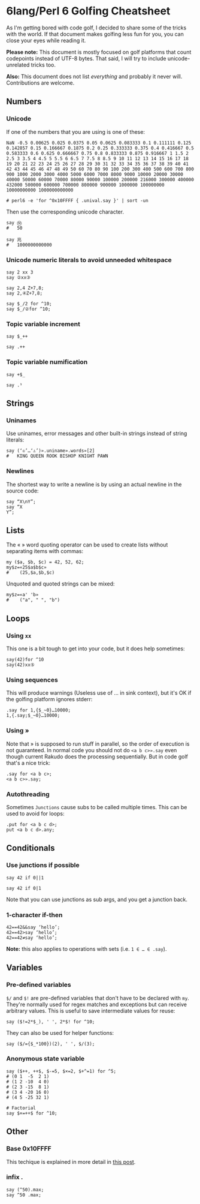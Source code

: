 # 6lang/Perl 6 Golfing Cheatsheet

As I'm getting bored with code golf, I decided to share some of the
tricks with the world. If that document makes golfing less fun for
you, you can close your eyes while reading it.

**Please note:** This document is mostly focused on golf platforms that
count codepoints instead of UTF-8 bytes. That said, I will try to
include unicode-unrelated tricks too.

**Also:** This document does not list *everything* and probably it
  never will. Contributions are welcome.

## Numbers

### Unicode
If one of the numbers that you are using is one of these:
```
NaN -0.5 0.00625 0.025 0.0375 0.05 0.0625 0.083333 0.1 0.111111 0.125
0.142857 0.15 0.166667 0.1875 0.2 0.25 0.333333 0.375 0.4 0.416667 0.5
0.583333 0.6 0.625 0.666667 0.75 0.8 0.833333 0.875 0.916667 1 1.5 2
2.5 3 3.5 4 4.5 5 5.5 6 6.5 7 7.5 8 8.5 9 10 11 12 13 14 15 16 17 18
19 20 21 22 23 24 25 26 27 28 29 30 31 32 33 34 35 36 37 38 39 40 41
42 43 44 45 46 47 48 49 50 60 70 80 90 100 200 300 400 500 600 700 800
900 1000 2000 3000 4000 5000 6000 7000 8000 9000 10000 20000 30000
40000 50000 60000 70000 80000 90000 100000 200000 216000 300000 400000
432000 500000 600000 700000 800000 900000 1000000 100000000
10000000000 1000000000000

# perl6 -e 'for ^0x10FFFF { .unival.say }' | sort -un
```

Then use the corresponding unicode character.
```perl6
say ㊿
#   50

say 兆
#   1000000000000
```


### Unicode numeric literals to avoid unneeded whitespace
```perl6
say 2 xx 3
say ②xx③

say 2,4 Z+7,8;
say 2,④Z+7,8;

say $_/2 for ^10;
say $_/②for ^10;
```


### Topic variable increment
```perl6
say $_++
```
```perl6
say .++
```


### Topic variable numification
```perl6
say +$_
```
```perl6
say .¹
```


## Strings

### Uninames

Use uninames, error messages and other built-in strings instead of
string literals:
```perl6
say (‘♔’…‘♙’)».uniname».words»[2]
#   KING QUEEN ROOK BISHOP KNIGHT PAWN
```

### Newlines

The shortest way to write a newline is by using an actual newline in the source code:
```perl6
say “X\nY”;
say “X
Y”;
```


## Lists

The « » word quoting operator can be used to create lists without separating items with commas:
```perl6
my ($a, $b, $c) = 42, 52, 62;
my$z=«25$a$b$c»
#    (25,$a,$b,$c)
```

Unquoted and quoted strings can be mixed:
```perl6
my$z=«a' 'b»
#    ("a", " ", "b")
```


## Loops


### Using `xx`
This one is a bit tough to get into your code, but it does help
sometimes:

```perl6
say(42)for ^10
say(42)xx⑤
```

### Using sequences

This will produce warnings (Useless use of … in sink context), but it's OK if the golfing platform ignores stderr:
```perl6
.say for 1,{$_~0}…10000;
1,{.say;$_~0}…10000;
```

### Using »

Note that » is supposed to run stuff in parallel, so the order of execution is not guaranteed. In normal code you should not do ``<a b c>».say`` even though current Rakudo does the processing sequentially. But in code golf that's a nice trick:

```perl6
.say for <a b c>;
<a b c>».say;
```

### Autothreading
Sometimes `Junctions` cause subs to be called multiple times. This can be used to avoid for loops:

```perl6
.put for <a b c d>;
put <a b c d>.any;
```

## Conditionals

### Use junctions if possible

```perl6
say 42 if 0||1
```
```perl6
say 42 if 0|1
```

Note that you can use junctions as sub args, and you get a junction
back.


### 1-character if-then

```perl6
42==42&&say ‘hello’;
42==42>say ‘hello’;
42==42≠say ‘hello’;
```

**Note:** this also applies to operations with sets (i.e. ``1 ∈ … ∈ .say``).


## Variables


### Pre-defined variables

`$/` and `$!` are pre-defined variables that don't have to be declared with `my`. They're normally used for regex matches and exceptions but can receive arbitrary values. This is useful to save intermediate values for reuse:
```perl6
say ($!=2*$_), ' ', 2*$! for ^10;
```

They can also be used for helper functions:
```perl6
say ($/={$_*100})(2), ' ', $/(3);
```


### Anonymous state variable

```perl6
say ($++, ++$, $-=5, $×=2, $+^=1) for ^5;
# (0 1  -5  2 1)
# (1 2 -10  4 0)
# (2 3 -15  8 1)
# (3 4 -20 16 0)
# (4 5 -25 32 1)

# Factorial
say $×=++$ for ^10;
```


## Other

### Base 0x10FFFF

This techique is explained in more detail in [this post](https://perl6advent.wordpress.com/2017/12/23/day-23-the-wonders-of-perl6-golf/).

### infix .
```perl6
say (^50).max;
say ^50 .max;
```
